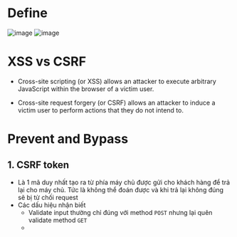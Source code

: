 # Define
![image](https://hackmd.io/_uploads/ryzM59yK6.png)
![image](https://hackmd.io/_uploads/HkNcT9yFT.png)

# XSS vs CSRF

- Cross-site scripting (or XSS) allows an attacker to execute arbitrary JavaScript within the browser of a victim user.

- Cross-site request forgery (or CSRF) allows an attacker to induce a victim user to perform actions that they do not intend to.

# Prevent and Bypass

## 1. CSRF token
  - Là 1 mã duy nhất tạo ra từ phía máy chủ được gửi cho khách hàng để trả lại cho máy chủ. Tức là không thể đoán được và khi trả lại không đúng sẽ bị từ chối request
  - Các dấu hiệu nhận biết
    + Validate input thường chỉ đúng với method ```POST``` nhưng lại quên validate method ```GET```
    + 